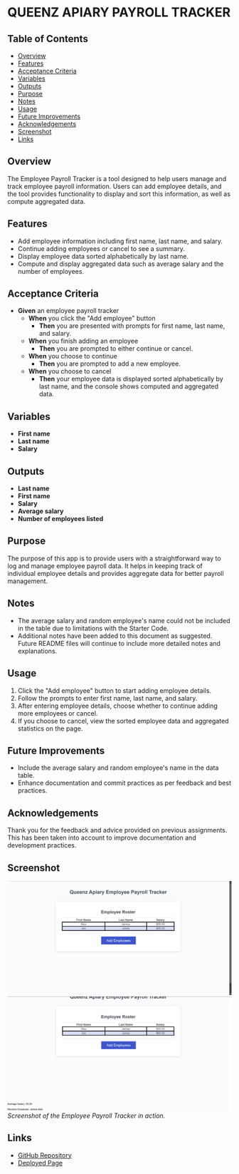 # QUEENZ APIARY PAYROLL TRACKER

## Table of Contents

- [Overview](#overview)
- [Features](#features)
- [Acceptance Criteria](#acceptance-criteria)
- [Variables](#variables)
- [Outputs](#outputs)
- [Purpose](#purpose)
- [Notes](#notes)
- [Usage](#usage)
- [Future Improvements](#future-improvements)
- [Acknowledgements](#acknowledgements)
- [Screenshot](#screenshot)
- [Links](#links)

## Overview

The Employee Payroll Tracker is a tool designed to help users manage and track employee payroll information. Users can add employee details, and the tool provides functionality to display and sort this information, as well as compute aggregated data.

## Features

- Add employee information including first name, last name, and salary.
- Continue adding employees or cancel to see a summary.
- Display employee data sorted alphabetically by last name.
- Compute and display aggregated data such as average salary and the number of employees.

## Acceptance Criteria

- **Given** an employee payroll tracker
  - **When** you click the "Add employee" button
    - **Then** you are presented with prompts for first name, last name, and salary.
  - **When** you finish adding an employee
    - **Then** you are prompted to either continue or cancel.
  - **When** you choose to continue
    - **Then** you are prompted to add a new employee.
  - **When** you choose to cancel
    - **Then** your employee data is displayed sorted alphabetically by last name, and the console shows computed and aggregated data.

## Variables

- **First name**
- **Last name**
- **Salary**

## Outputs

- **Last name**
- **First name**
- **Salary**
- **Average salary**
- **Number of employees listed**

## Purpose

The purpose of this app is to provide users with a straightforward way to log and manage employee payroll data. It helps in keeping track of individual employee details and provides aggregate data for better payroll management.

## Notes

- The average salary and random employee's name could not be included in the table due to limitations with the Starter Code.
- Additional notes have been added to this document as suggested. Future README files will continue to include more detailed notes and explanations.

## Usage

1. Click the "Add employee" button to start adding employee details.
2. Follow the prompts to enter first name, last name, and salary.
3. After entering employee details, choose whether to continue adding more employees or cancel.
4. If you choose to cancel, view the sorted employee data and aggregated statistics on the page.

## Future Improvements

- Include the average salary and random employee's name in the data table.
- Enhance documentation and commit practices as per feedback and best practices.

## Acknowledgements

Thank you for the feedback and advice provided on previous assignments. This has been taken into account to improve documentation and development practices.

## Screenshot

![Queenz-Apiary-Payroll-Tracker top of page](./assets/images/Screenshot%20of%20the%20top%20of%20the%20web%20app.png)
![Queenz-Apiary-Payroll-Tracker added functionality](./assets/images/Screenshot%20of%20added%20functionality.png)
*Screenshot of the Employee Payroll Tracker in action.*

## Links

- [GitHub Repository](https://github.com/awb2987/queenz-apiary-payroll-tracker)  
- [Deployed Page](https://awb2987.github.io/Queenz-Apiary-Payroll-Tracker/)
